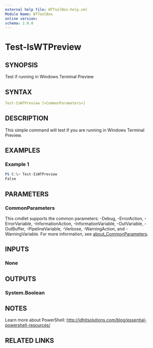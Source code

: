 ```yaml
---
external help file: WTToolBox-help.xml
Module Name: WTToolBox
online version:
schema: 2.0.0
---
```


# Test-IsWTPreview

## SYNOPSIS

Test if running in Windows Terminal Preview

## SYNTAX

```yaml
Test-IsWTPreview [<CommonParameters>]
```

## DESCRIPTION

This simple command will test if you are running in Windows Terminal Preview.

## EXAMPLES

### Example 1

```powershell
PS C:\> Test-IsWTPreview
False
```

## PARAMETERS

### CommonParameters

This cmdlet supports the common parameters: -Debug, -ErrorAction, -ErrorVariable, -InformationAction, -InformationVariable, -OutVariable, -OutBuffer, -PipelineVariable, -Verbose, -WarningAction, and -WarningVariable. For more information, see [about_CommonParameters](http://go.microsoft.com/fwlink/?LinkID=113216).

## INPUTS

### None

## OUTPUTS

### System.Boolean

## NOTES

Learn more about PowerShell: http://jdhitsolutions.com/blog/essential-powershell-resources/

## RELATED LINKS
